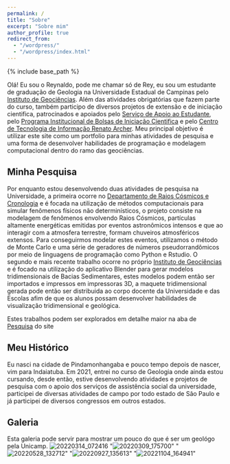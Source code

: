 ```yaml
---
permalink: /
title: "Sobre"
excerpt: "Sobre mim"
author_profile: true
redirect_from: 
  - "/wordpress/"
  - "/wordpress/index.html"
---
```


{% include base_path %}

Olá! Eu sou o Reynaldo, pode me chamar só de Rey, eu sou um estudante de graduação de Geologia na Universidade Estadual de Campinas pelo [Instituto de Geociências](https://portal.ige.unicamp.br). Além das atividades obrigatórias que fazem parte do curso, também participo de diversos projetos de extensão e de iniciação cientifica, patrocinados e apoiados pelo [Serviço de Apoio ao Estudante](https://www.sae.unicamp.br/portal/pt/), pelo [Programa Institucional de Bolsas de Iniciação Cientifica](https://www.prp.unicamp.br/iniciacao-cientifica/pibic-pibiti/programas/pibic/) e pelo [Centro de Tecnologia de Informação Renato Archer](https://www1.cti.gov.br/pt-br). Meu principal objetivo é utilizar este site como um portfolio para minhas atividades de pesquisa e uma forma de desenvolver habilidades de programação e modelagem computacional dentro do ramo das geociências.

## Minha Pesquisa
Por enquanto estou desenvolvendo duas atividades de pesquisa na Universidade, a primeira ocorre no [Departamento de Raios Cósmicos e Cronologia](https://sites.ifi.unicamp.br/drcc/) e é focada na utilização de métodos computacionais para simular fenômenos físicos não determinísticos, o projeto consiste na modelagem de fenômenos envolvendo Raios Cósmicos, partículas altamente energéticas emitidas por eventos astronômicos intensos e que ao interagir com a atmosfera terrestre, formam chuveiros atmosféricos extensos. Para conseguirmos modelar estes eventos, utilizamos o método de Monte Carlo e uma série de geradores de números pseudorrandômicos por meio de linguagens de programação como Python e Rstudio.
O segundo e mais recente trabalho ocorre no próprio [Instituto de Geociências](https://portal.ige.unicamp.br) e é focado na utilização do aplicativo Blender para gerar modelos tridimensionais de Bacias Sedimentares, estes modelos podem então ser importados e impressos em impressoras 3D, a maquete tridimensional gerada pode então ser distribuida ao corpo docente da Universidade e das Escolas afim de que os alunos possam desenvolver habilidades de visualização tridimensional e geológica. 

Estes trabalhos podem ser explorados em detalhe maior na aba de [Pesquisa](https://reysouza.github.io/geo//pesquisa/) do site

## Meu Histórico
Eu nasci na cidade de Pindamonhangaba e pouco tempo depois de nascer, vim para Indaiatuba. Em 2021, entrei no curso de Geologia onde ainda estou cursando, desde então, estive desenvolvendo atividades e projetos de pesquisa com o apoio dos serviços de assistência social da universidade, participei de diversas atividades de campo por todo estado de São Paulo e já participei de diversos congressos em outros estados.

## Galeria
Esta galeria pode servir para mostrar um pouco do que é ser um geológo pela Unicamp.
![20220314_072416](https://user-images.githubusercontent.com/122836752/216232033-0d5d1317-e1f3-4bce-8b35-df39d7e8293a.jpg)
"![20220309_175700](https://user-images.githubusercontent.com/122836752/216231384-6f9d8e30-ba89-4586-9e91-7865b81ee521.jpg)"
"![20220528_132712](https://user-images.githubusercontent.com/122836752/216231421-ce9fdb8a-6ea0-4526-80b6-d45b9edea584.jpg)"
"![20220927_135613](https://user-images.githubusercontent.com/122836752/216231474-bf79a047-af99-44c3-8406-82c6af0d1bd4.jpg)"
"![20221104_164941](https://user-images.githubusercontent.com/122836752/216231513-f56cd624-3419-4a26-96e4-89eb70f13db2.jpg)"
